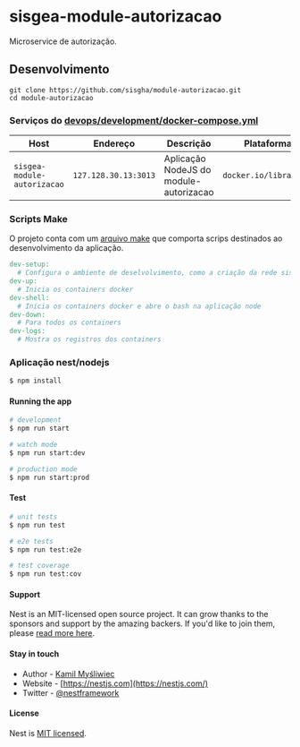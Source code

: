 # sisgea-module-autorizacao

Microservice de autorização.

## Desenvolvimento

```
git clone https://github.com/sisgha/module-autorizacao.git
cd module-autorizacao
```

### Serviços do [devops/development/docker-compose.yml](./devops/development/docker-compose.yml)

| Host                            | Endereço             | Descrição                                  | Plataforma Base             |
| ------------------------------- | -------------------- | ------------------------------------------ | --------------------------- |
| `sisgea-module-autorizacao` | `127.128.30.13:3013` | Aplicação NodeJS do module-autorizacao | `docker.io/library/node:18` |

### Scripts Make

O projeto conta com um [arquivo make](./Makefile) que comporta scrips destinados ao desenvolvimento da aplicação.

```Makefile
dev-setup:
  # Configura o ambiente de deselvolvimento, como a criação da rede sisgea-net e os arquivos .env
dev-up:
  # Inicia os containers docker
dev-shell:
  # Inicia os containers docker e abre o bash na aplicação node
dev-down:
  # Para todos os containers
dev-logs:
  # Mostra os registros dos containers
```

### Aplicação nest/nodejs

```bash
$ npm install
```

#### Running the app

```bash
# development
$ npm run start

# watch mode
$ npm run start:dev

# production mode
$ npm run start:prod
```

#### Test

```bash
# unit tests
$ npm run test

# e2e tests
$ npm run test:e2e

# test coverage
$ npm run test:cov
```

#### Support

Nest is an MIT-licensed open source project. It can grow thanks to the sponsors and support by the amazing backers. If you'd like to join them, please [read more here](https://docs.nestjs.com/support).

#### Stay in touch

- Author - [Kamil Myśliwiec](https://kamilmysliwiec.com)
- Website - [https://nestjs.com](https://nestjs.com/)
- Twitter - [@nestframework](https://twitter.com/nestframework)

#### License

Nest is [MIT licensed](LICENSE).

